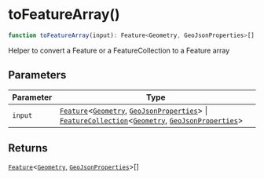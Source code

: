 # toFeatureArray()

```ts
function toFeatureArray(input): Feature<Geometry, GeoJsonProperties>[]
```

Helper to convert a Feature or a FeatureCollection to a Feature array

## Parameters

| Parameter | Type |
| ------ | ------ |
| `input` | [`Feature`](../interfaces/Feature.md)\<[`Geometry`](../type-aliases/Geometry.md), [`GeoJsonProperties`](../type-aliases/GeoJsonProperties.md)\> \| [`FeatureCollection`](../interfaces/FeatureCollection.md)\<[`Geometry`](../type-aliases/Geometry.md), [`GeoJsonProperties`](../type-aliases/GeoJsonProperties.md)\> |

## Returns

[`Feature`](../interfaces/Feature.md)\<[`Geometry`](../type-aliases/Geometry.md), [`GeoJsonProperties`](../type-aliases/GeoJsonProperties.md)\>[]
